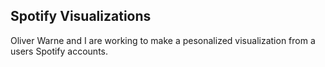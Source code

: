 ## Spotify Visualizations

Oliver Warne and I are working to make a pesonalized visualization from a users Spotify accounts. 
